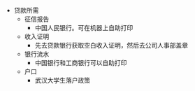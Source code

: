 * 贷款所需
    * 征信报告
        * 中国人民银行。可在机器上自助打印
    * 收入证明
        * 先去贷款银行获取空白收入证明，然后去公司人事部盖章
    * 银行流水
        * 中国银行和工商银行可以自助打印
    * 户口
        * 武汉大学生落户政策
